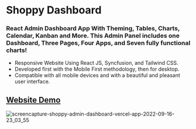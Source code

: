 # Shoppy Dashboard

### React Admin Dashboard App With Theming, Tables, Charts, Calendar, Kanban and More. This Admin Panel includes one Dashboard, Three Pages, Four Apps, and Seven fully functional charts!

- Responsive Website Using React JS, Syncfusion, and Tailwind CSS.
- Developed first with the Mobile First methodology, then for desktop.
- Compatible with all mobile devices and with a beautiful and pleasant user interface.

## [Website Demo](https://shoppy-admin-dashboard.vercel.app/)

![screencapture-shoppy-admin-dashboard-vercel-app-2022-09-16-23_03_55](https://user-images.githubusercontent.com/62913154/190741579-c0a2039d-8824-4acf-8a07-e3fb6e2fd2fc.png)
